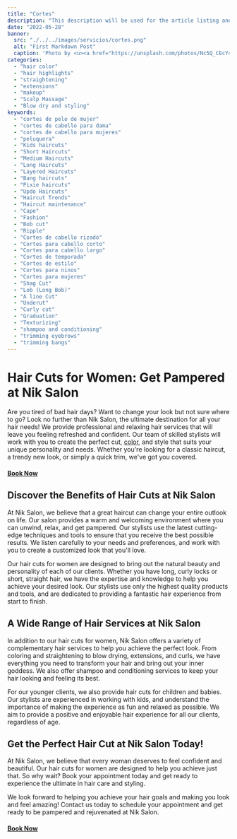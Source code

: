 ```yaml
---
title: "Cortes"
description: "This description will be used for the article listing and search results on Google."
date: "2022-05-28"
banner:
  src: "./../../images/servicios/cortes.png"
  alt: "First Markdown Post"
  caption: 'Photo by <u><a href="https://unsplash.com/photos/Nc5Q_CEcY44">Florian Olivo</a></u>'
categories:
  - "hair color"
  - "hair highlights"
  - "straightening"
  - "extensions"
  - "makeup"
  - "Scalp Massage"
  - "Blow dry and styling"
keywords:
  - "cortes de pelo de mujer"
  - "cortes de cabello para dama"
  - "cortes de cabello para mujeres"
  - "peluquera"
  - "Kids haircuts"
  - "Short Haircuts"
  - "Medium Haircuts"
  - "Long Haircuts"
  - "Layered Haircuts"
  - "Bang haircuts"
  - "Pixie haircuts"
  - "Updo Haircuts"
  - "Haircut Trends"
  - "Haircut maintenance"
  - "Cape"
  - "Fashion"
  - "Bob cut"
  - "Ripple"
  - "Cortes de cabello rizado"
  - "Cortes para cabello corto"
  - "Cortes para cabello largo"
  - "Cortes de temporada"
  - "Cortes de estilo"
  - "Cortes para ninos"
  - "Cortes para mujeres"
  - "Shag Cut"
  - "Lob (Long Bob)"
  - "A line Cut"
  - "Underut"
  - "Curly cut"
  - "Graduation"
  - "Texturizing"
  - "shampoo and conditioning"
  - "trimming eyebrows"
  - "trimming bangs"
---
```


# Hair Cuts for Women: Get Pampered at Nik Salon

Are you tired of bad hair days? Want to change your look but not sure where to go? Look no further than Nik Salon, the ultimate destination for all your hair needs! We provide professional and relaxing hair services that will leave you feeling refreshed and confident. Our team of skilled stylists will work with you to create the perfect cut, [color](/servicios/color), and style that suits your unique personality and needs. Whether you're looking for a classic haircut, a trendy new look, or simply a quick trim, we've got you covered.

#### [Book Now](/book)

## Discover the Benefits of Hair Cuts at Nik Salon

At Nik Salon, we believe that a great haircut can change your entire outlook on life. Our salon provides a warm and welcoming environment where you can unwind, relax, and get pampered. Our stylists use the latest cutting-edge techniques and tools to ensure that you receive the best possible results. We listen carefully to your needs and preferences, and work with you to create a customized look that you'll love.

Our hair cuts for women are designed to bring out the natural beauty and personality of each of our clients. Whether you have long, curly locks or short, straight hair, we have the expertise and knowledge to help you achieve your desired look. Our stylists use only the highest quality products and tools, and are dedicated to providing a fantastic hair experience from start to finish.

## A Wide Range of Hair Services at Nik Salon

In addition to our hair cuts for women, Nik Salon offers a variety of complementary hair services to help you achieve the perfect look. From coloring and straightening to blow drying, extensions, and curls, we have everything you need to transform your hair and bring out your inner goddess. We also offer shampoo and conditioning services to keep your hair looking and feeling its best.

For our younger clients, we also provide hair cuts for children and babies. Our stylists are experienced in working with kids, and understand the importance of making the experience as fun and relaxed as possible. We aim to provide a positive and enjoyable hair experience for all our clients, regardless of age.

## Get the Perfect Hair Cut at Nik Salon Today!

At Nik Salon, we believe that every woman deserves to feel confident and beautiful. Our hair cuts for women are designed to help you achieve just that. So why wait? Book your appointment today and get ready to experience the ultimate in hair care and styling.

We look forward to helping you achieve your hair goals and making you look and feel amazing! Contact us today to schedule your appointment and get ready to be pampered and rejuvenated at Nik Salon.

#### [Book Now](/book)
